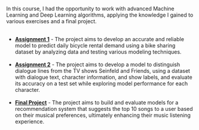 In this course, I had the opportunity to work with advanced Machine Learning and Deep Learning algorithms, applying the knowledge I gained to various exercises and a final project.</br></br>
- <u><b>Assignment 1</b></u> - The project aims to develop an accurate and reliable model to predict daily bicycle rental demand using a bike sharing dataset by analyzing data and testing various modeling techniques.</br></br>
- <b><u>Assignment 2</u></b> - The project aims to develop a model to distinguish dialogue lines from the TV shows Seinfeld and Friends, using a dataset with dialogue text, character information, and show labels, and evaluate its accuracy on a test set while exploring model performance for each character.</br></br>
- <b><u>Final Project</u></b> - The project aims to build and evaluate models for a recommendation system that suggests the top 10 songs to a user based on their musical preferences, ultimately enhancing their music listening experience.</br>
